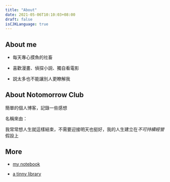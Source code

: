 ```yaml
---
title: "About"
date: 2021-05-06T10:10:03+08:00
draft: false
isCJKLanguage: true
---
```

## About me

* 每天專心摸魚的社畜

* 喜歡漫畫、偵探小説、獨自看電影

* 説太多也不能讓別人更瞭解我

## About Notomorrow Club

簡單的個人博客，記錄一些感想

名稱來由：

​我常常想人生就這樣結束，不需要迎接明天也挺好，我的人生建立在*不可持續經營*假設上

## More

* [my notebook](https://tech.notomorrow.club)

* [a tinny library](https://library.notomorrow.club)
